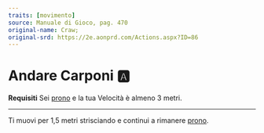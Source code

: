```yaml
---
traits: [movimento]
source: Manuale di Gioco, pag. 470
original-name: Craw;
original-srd: https://2e.aonprd.com/Actions.aspx?ID=86
---
```


# Andare Carponi :a:

**Requisiti** Sei [prono](/condizioni/prono) e la tua Velocità è almeno 3 metri.

---

Ti muovi per 1,5 metri strisciando e continui a rimanere
[prono](/condizioni/prono).
